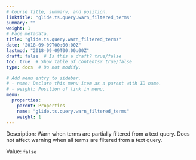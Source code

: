```yaml
---
# Course title, summary, and position.
linktitle: "glide.ts.query.warn_filtered_terms"
summary: ""
weight: 1
# Page metadata.
title: "glide.ts.query.warn_filtered_terms"
date: "2018-09-09T00:00:00Z"
lastmod: "2018-09-09T00:00:00Z"
draft: false  # Is this a draft? true/false
toc: true  # Show table of contents? true/false
type: docs  # Do not modify.

# Add menu entry to sidebar.
# - name: Declare this menu item as a parent with ID name.
# - weight: Position of link in menu.
menu:
  properties:
    parent: Properties
    name: "glide.ts.query.warn_filtered_terms"
    weight: 1
---
```


Description: Warn when terms are partially filtered from a text query. Does not affect warning when all terms are filtered from a text query.


Value: `false`